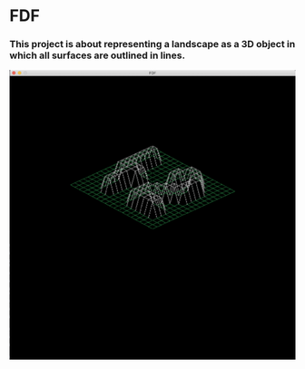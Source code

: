 # FDF

<!DOCTYPE html>
<html>

<h3>This project is about representing a landscape as a 3D object
in which all surfaces are outlined in lines.</h3>

![Screenshot](https://github.com/Azakizad/FDF/blob/master/Screen%20Shot%202022-08-03%20at%204.12.00%20AM.png)

</html>
